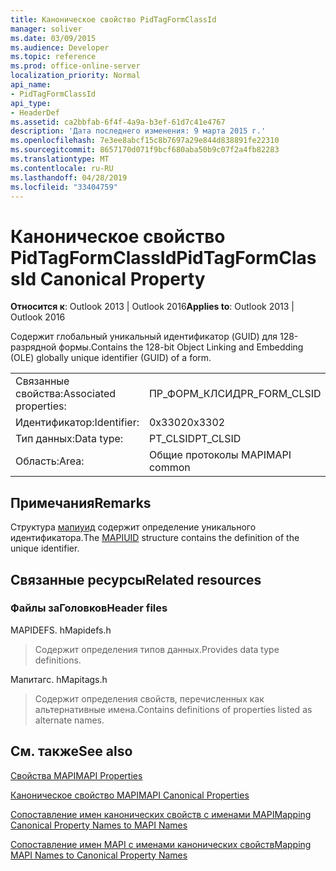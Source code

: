 ```yaml
---
title: Каноническое свойство PidTagFormClassId
manager: soliver
ms.date: 03/09/2015
ms.audience: Developer
ms.topic: reference
ms.prod: office-online-server
localization_priority: Normal
api_name:
- PidTagFormClassId
api_type:
- HeaderDef
ms.assetid: ca2bbfab-6f4f-4a9a-b3ef-61d7c41e4767
description: 'Дата последнего изменения: 9 марта 2015 г.'
ms.openlocfilehash: 7e3ee8abcf15c8b7697a29e844d838891fe22310
ms.sourcegitcommit: 8657170d071f9bcf680aba50b9c07f2a4fb82283
ms.translationtype: MT
ms.contentlocale: ru-RU
ms.lasthandoff: 04/28/2019
ms.locfileid: "33404759"
---
```

# <a name="pidtagformclassid-canonical-property"></a><span data-ttu-id="d1bfa-103">Каноническое свойство PidTagFormClassId</span><span class="sxs-lookup"><span data-stu-id="d1bfa-103">PidTagFormClassId Canonical Property</span></span>

  
  
<span data-ttu-id="d1bfa-104">**Относится к**: Outlook 2013 | Outlook 2016</span><span class="sxs-lookup"><span data-stu-id="d1bfa-104">**Applies to**: Outlook 2013 | Outlook 2016</span></span> 
  
<span data-ttu-id="d1bfa-105">Содержит глобальный уникальный идентификатор (GUID) для 128-разрядной формы.</span><span class="sxs-lookup"><span data-stu-id="d1bfa-105">Contains the 128-bit Object Linking and Embedding (OLE) globally unique identifier (GUID) of a form.</span></span> 
  
|||
|:-----|:-----|
|<span data-ttu-id="d1bfa-106">Связанные свойства:</span><span class="sxs-lookup"><span data-stu-id="d1bfa-106">Associated properties:</span></span>  <br/> |<span data-ttu-id="d1bfa-107">ПР_ФОРМ_КЛСИД</span><span class="sxs-lookup"><span data-stu-id="d1bfa-107">PR_FORM_CLSID</span></span>  <br/> |
|<span data-ttu-id="d1bfa-108">Идентификатор:</span><span class="sxs-lookup"><span data-stu-id="d1bfa-108">Identifier:</span></span>  <br/> |<span data-ttu-id="d1bfa-109">0x3302</span><span class="sxs-lookup"><span data-stu-id="d1bfa-109">0x3302</span></span>  <br/> |
|<span data-ttu-id="d1bfa-110">Тип данных:</span><span class="sxs-lookup"><span data-stu-id="d1bfa-110">Data type:</span></span>  <br/> |<span data-ttu-id="d1bfa-111">PT_CLSID</span><span class="sxs-lookup"><span data-stu-id="d1bfa-111">PT_CLSID</span></span>  <br/> |
|<span data-ttu-id="d1bfa-112">Область:</span><span class="sxs-lookup"><span data-stu-id="d1bfa-112">Area:</span></span>  <br/> |<span data-ttu-id="d1bfa-113">Общие протоколы MAPI</span><span class="sxs-lookup"><span data-stu-id="d1bfa-113">MAPI common</span></span>  <br/> |
   
## <a name="remarks"></a><span data-ttu-id="d1bfa-114">Примечания</span><span class="sxs-lookup"><span data-stu-id="d1bfa-114">Remarks</span></span>

<span data-ttu-id="d1bfa-115">Структура [мапиуид](mapiuid.md) содержит определение уникального идентификатора.</span><span class="sxs-lookup"><span data-stu-id="d1bfa-115">The [MAPIUID](mapiuid.md) structure contains the definition of the unique identifier.</span></span> 
  
## <a name="related-resources"></a><span data-ttu-id="d1bfa-116">Связанные ресурсы</span><span class="sxs-lookup"><span data-stu-id="d1bfa-116">Related resources</span></span>

### <a name="header-files"></a><span data-ttu-id="d1bfa-117">Файлы заГоловков</span><span class="sxs-lookup"><span data-stu-id="d1bfa-117">Header files</span></span>

<span data-ttu-id="d1bfa-118">MAPIDEFS. h</span><span class="sxs-lookup"><span data-stu-id="d1bfa-118">Mapidefs.h</span></span>
  
> <span data-ttu-id="d1bfa-119">Содержит определения типов данных.</span><span class="sxs-lookup"><span data-stu-id="d1bfa-119">Provides data type definitions.</span></span>
    
<span data-ttu-id="d1bfa-120">Мапитагс. h</span><span class="sxs-lookup"><span data-stu-id="d1bfa-120">Mapitags.h</span></span>
  
> <span data-ttu-id="d1bfa-121">Содержит определения свойств, перечисленных как альтернативные имена.</span><span class="sxs-lookup"><span data-stu-id="d1bfa-121">Contains definitions of properties listed as alternate names.</span></span>
    
## <a name="see-also"></a><span data-ttu-id="d1bfa-122">См. также</span><span class="sxs-lookup"><span data-stu-id="d1bfa-122">See also</span></span>



[<span data-ttu-id="d1bfa-123">Свойства MAPI</span><span class="sxs-lookup"><span data-stu-id="d1bfa-123">MAPI Properties</span></span>](mapi-properties.md)
  
[<span data-ttu-id="d1bfa-124">Каноническое свойство MAPI</span><span class="sxs-lookup"><span data-stu-id="d1bfa-124">MAPI Canonical Properties</span></span>](mapi-canonical-properties.md)
  
[<span data-ttu-id="d1bfa-125">Сопоставление имен канонических свойств с именами MAPI</span><span class="sxs-lookup"><span data-stu-id="d1bfa-125">Mapping Canonical Property Names to MAPI Names</span></span>](mapping-canonical-property-names-to-mapi-names.md)
  
[<span data-ttu-id="d1bfa-126">Сопоставление имен MAPI с именами канонических свойств</span><span class="sxs-lookup"><span data-stu-id="d1bfa-126">Mapping MAPI Names to Canonical Property Names</span></span>](mapping-mapi-names-to-canonical-property-names.md)

